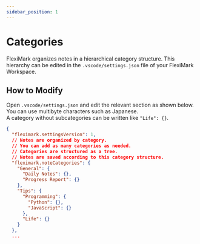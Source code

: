 ```yaml
---
sidebar_position: 1
---
```


# Categories

FlexiMark organizes notes in a hierarchical category structure. This hierarchy can be edited in the `.vscode/settings.json` file of your FlexiMark Workspace.

## How to Modify

Open `.vscode/settings.json` and edit the relevant section as shown below. You can use multibyte characters such as Japanese.\
A category without subcategories can be written like `"Life": {}`.

```json title=".vscode/settings.json" {8-18}
{
  "fleximark.settingsVersion": 1,
  // Notes are organized by category.
  // You can add as many categories as needed.
  // Categories are structured as a tree.
  // Notes are saved according to this category structure.
  "fleximark.noteCategories": {
    "General": {
      "Daily Notes": {},
      "Progress Report": {}
    },
    "Tips": {
      "Programming": {
        "Python": {},
        "JavaScript": {}
      },
      "Life": {}
    }
  },
  ...
```
